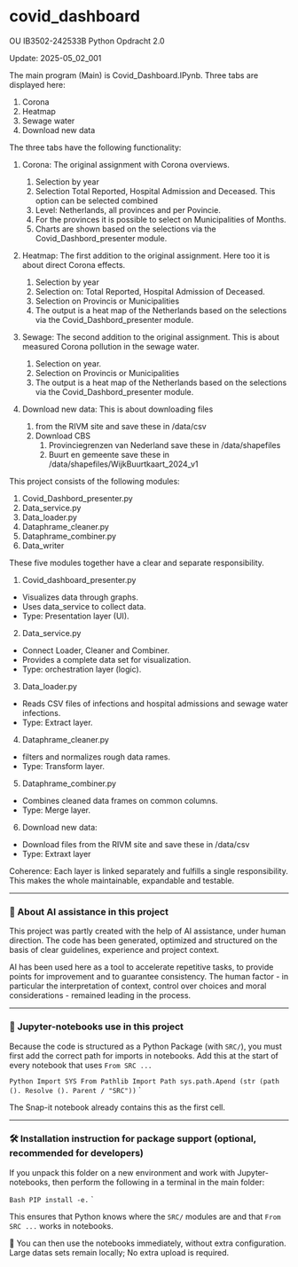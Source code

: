# covid_dashboard

OU IB3502-242533B Python Opdracht 2.0 

Update: 2025-05_02_001

The main program (Main) is Covid_Dashboard.IPynb. Three tabs are displayed here:
 1. Corona
 2. Heatmap
 3. Sewage water
 4. Download new data

The three tabs have the following functionality:

1. Corona:
The original assignment with Corona overviews.
   1. Selection by year
   2. Selection Total Reported, Hospital Admission and Deceased. This option can be selected combined
   3. Level: Netherlands, all provinces and per Povincie.
   4. For the provinces it is possible to select on Municipalities of Months.
   5. Charts are shown based on the selections via the Covid_Dashbord_presenter module.

2. Heatmap:
The first addition to the original assignment. Here too it is about direct Corona effects.
   1. Selection by year
   2. Selection on: Total Reported, Hospital Admission of Deceased.
   3. Selection on Provincis or Municipalities
   4. The output is a heat map of the Netherlands based on the selections via the Covid_Dashbord_presenter module.


3. Sewage:
The second addition to the original assignment. This is about measured Corona pollution in the sewage water.
   1. Selection on year.
   3. Selection on Provincis or Municipalities
   4. The output is a heat map of the Netherlands based on the selections via the Covid_Dashbord_presenter module.

4. Download new data:
This is about downloading files
   1. from the RIVM site and save these in /data/csv
   2. Download CBS
      1. Provinciegrenzen van Nederland save these in /data/shapefiles
      2. Buurt en gemeente save these in /data/shapefiles/WijkBuurtkaart_2024_v1


This project consists of the following modules:

 1. Covid_Dashbord_presenter.py
 2. Data_service.py
 3. Data_loader.py
 4. Dataphrame_cleaner.py
 5. Dataphrame_combiner.py
 6. Data_writer

These five modules together have a clear and separate responsibility.

1. Covid_dashboard_presenter.py
 - Visualizes data through graphs.
 - Uses data_service to collect data.
 - Type: Presentation layer (UI).

2. Data_service.py
 - Connect Loader, Cleaner and Combiner.
 - Provides a complete data set for visualization.
 - Type: orchestration layer (logic).

3. Data_loader.py
 - Reads CSV files of infections and hospital admissions and sewage water infections.
 - Type: Extract layer.

4. Dataphrame_cleaner.py
 - filters and normalizes rough data rames.
 - Type: Transform layer.

5. Dataphrame_combiner.py
 - Combines cleaned data frames on common columns.
 - Type: Merge layer.

6. Download new data:
 - Download files from the RIVM site and save these in /data/csv
 - Type: Extraxt layer

Coherence:
Each layer is linked separately and fulfills a single responsibility. This makes the whole maintainable, expandable and testable.


---

### 🤖 About AI assistance in this project

This project was partly created with the help of AI assistance, under human direction.
The code has been generated, optimized and structured on the basis of clear guidelines, experience and project context.

AI has been used here as a tool to accelerate repetitive tasks, to provide points for improvement and to guarantee consistency.
The human factor - in particular the interpretation of context, control over choices and moral considerations - remained leading in the process.



---

### 🧪 Jupyter-notebooks use in this project

Because the code is structured as a Python Package (with `SRC/`), you must first add the correct path for imports in notebooks.
Add this at the start of every notebook that uses `From SRC ...`

`` Python
Import SYS
From Pathlib Import Path
sys.path.Apend (str (path (). Resolve (). Parent / "SRC"))
`` `

The Snap-it notebook already contains this as the first cell.


---

### 🛠 Installation instruction for package support (optional, recommended for developers)

If you unpack this folder on a new environment and work with Jupyter-notebooks, then perform the following in a terminal in the main folder:

`` Bash
PIP install -e.
`` `

This ensures that Python knows where the `SRC/` modules are and that `From SRC ...` works in notebooks.

📁 You can then use the notebooks immediately, without extra configuration. Large datas sets remain locally; No extra upload is required.
